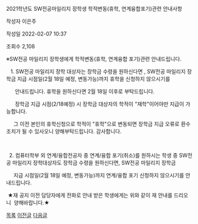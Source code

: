 
2021학년도 SW전공마일리지 장학생 학적변동(휴학, 연계융합포기)관련 안내사항





작성자
이은주


작성일
2022-02-07 10:37


조회수
2,108




﻿﻿※SW전공 마일리지 장학생에게 학적변동(휴학, 연계융합 포기)관련 안내드립니다. 

   1. SW전공 마일리지 장학 대상자는 장학금 수령을 원하신다면 , SW전공 마일리지 장학금 지급 시점일(2월 18일 예정, 변동가능)까지 휴학을 신청하지 않으시기를 

      안내드립니다. 휴학을 원하신다면 2월 18일 이후로 부탁드립니다.

      장학금 지급 시점(2/18예정) 시 장학금 대상자의 학적이 "재학"이어야만 지급이 가능합니다.

     그 이전 본인의 휴학신청으로 학적이 "휴학"으로 변동되면 장학금 지급 오류로 환수 조치가 될 수 있사오니 양해부탁드립니다. 감사합니다.

  

  2. 컴퓨터학부 외 연계/융합전공자 중 연계/융합 포기(취소)를 원하시는 학생 중 SW전공 마일리지 장학대상자도 장학금 수령을 원하신다면, SW전공 마일리지 장학금 

     지급 시점일(2월 18일 예정, 변동가능)까지 연계/융합 포기 신청하지 않으시기를 안내드립니다.

  


 ★재 공지 이전 담당자에게 전화로 안내 받은 학생에게는 위와 같이 재 안내를 드리오니  양해바랍니다.★







[목록](https://computer.knu.ac.kr/06_sub/02_sub.html?key=&keyfield=&category=&page=1&bbs_code=Site_BBS_25)
[이전글](https://computer.knu.ac.kr/06_sub/02_sub.html?bbs_cmd=view&page=1&key=&keyfield=&category=&no=3692&bbs_code=Site_BBS_25)
[다음글](https://computer.knu.ac.kr/06_sub/02_sub.html?bbs_cmd=view&page=1&key=&keyfield=&category=&no=3694&bbs_code=Site_BBS_25)

















 